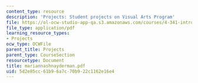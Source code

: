 ```yaml
---
content_type: resource
description: 'Projects: Student projects on Visual Arts Program'
file: https://ol-ocw-studio-app-qa.s3.amazonaws.com/courses/4-341-introduction-to-photography-fall-2002/5d2e85cc61b96a7c70b922c1162e16e4_mariannashnayderman.pdf
file_type: application/pdf
learning_resource_types:
- Projects
ocw_type: OCWFile
parent_title: Projects
parent_type: CourseSection
resourcetype: Document
title: mariannashnayderman.pdf
uid: 5d2e85cc-61b9-6a7c-70b9-22c1162e16e4
---
```

